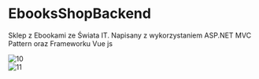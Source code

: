 # EbooksShopBackend

Sklep z Ebookami ze Świata IT. Napisany z wykorzystaniem ASP.NET MVC Pattern oraz Frameworku Vue js

![10](https://user-images.githubusercontent.com/39875865/126328344-d88fedd2-287d-4ef2-bc45-7dba95f50be5.PNG)
<br>![11](https://user-images.githubusercontent.com/39875865/126328366-40e117d2-4064-46b4-bbf0-0f23df73722c.PNG)


